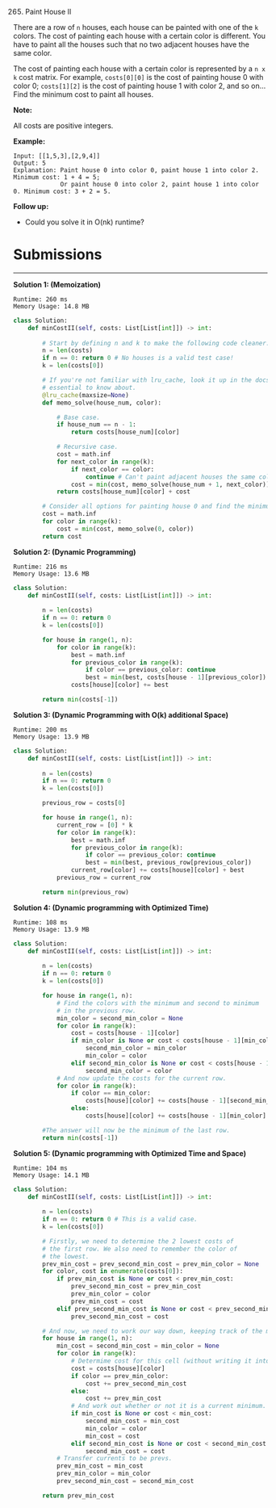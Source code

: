 265. Paint House II

There are a row of `n` houses, each house can be painted with one of the `k` colors. The cost of painting each house with a certain color is different. You have to paint all the houses such that no two adjacent houses have the same color.

The cost of painting each house with a certain color is represented by a `n x k` cost matrix. For example, `costs[0][0]` is the cost of painting house 0 with color 0; `costs[1][2]` is the cost of painting house 1 with color 2, and so on... Find the minimum cost to paint all houses.

**Note:**

All costs are positive integers.

**Example:**
```
Input: [[1,5,3],[2,9,4]]
Output: 5
Explanation: Paint house 0 into color 0, paint house 1 into color 2. Minimum cost: 1 + 4 = 5; 
             Or paint house 0 into color 2, paint house 1 into color 0. Minimum cost: 3 + 2 = 5. 
```

**Follow up:**

* Could you solve it in O(nk) runtime?

# Submissions
---
**Solution 1: (Memoization)**
```
Runtime: 260 ms
Memory Usage: 14.8 MB
```
```python
class Solution:
    def minCostII(self, costs: List[List[int]]) -> int:
        
        # Start by defining n and k to make the following code cleaner.
        n = len(costs)
        if n == 0: return 0 # No houses is a valid test case!
        k = len(costs[0])

        # If you're not familiar with lru_cache, look it up in the docs as it's
        # essential to know about.
        @lru_cache(maxsize=None)
        def memo_solve(house_num, color):

            # Base case.
            if house_num == n - 1:
                return costs[house_num][color]

            # Recursive case.
            cost = math.inf
            for next_color in range(k):
                if next_color == color:
                    continue # Can't paint adjacent houses the same color!
                cost = min(cost, memo_solve(house_num + 1, next_color))
            return costs[house_num][color] + cost

        # Consider all options for painting house 0 and find the minimum.
        cost = math.inf
        for color in range(k):
            cost = min(cost, memo_solve(0, color))
        return cost
```

**Solution 2: (Dynamic Programming)**
```
Runtime: 216 ms
Memory Usage: 13.6 MB
```
```python
class Solution:
    def minCostII(self, costs: List[List[int]]) -> int:
        
        n = len(costs)
        if n == 0: return 0
        k = len(costs[0])

        for house in range(1, n):
            for color in range(k):
                best = math.inf
                for previous_color in range(k):
                    if color == previous_color: continue
                    best = min(best, costs[house - 1][previous_color])
                costs[house][color] += best

        return min(costs[-1])
```

**Solution 3: (Dynamic Programming with O(k) additional Space)**
```
Runtime: 200 ms
Memory Usage: 13.9 MB
```
```python
class Solution:
    def minCostII(self, costs: List[List[int]]) -> int:
        
        n = len(costs)
        if n == 0: return 0
        k = len(costs[0])

        previous_row = costs[0]

        for house in range(1, n):
            current_row = [0] * k
            for color in range(k):
                best = math.inf
                for previous_color in range(k):
                    if color == previous_color: continue
                    best = min(best, previous_row[previous_color])
                current_row[color] += costs[house][color] + best
            previous_row = current_row

        return min(previous_row)
```

**Solution 4: (Dynamic programming with Optimized Time)**
```
Runtime: 108 ms
Memory Usage: 13.9 MB
```
```python
class Solution:
    def minCostII(self, costs: List[List[int]]) -> int:
        
        n = len(costs)
        if n == 0: return 0
        k = len(costs[0])

        for house in range(1, n):
            # Find the colors with the minimum and second to minimum
            # in the previous row.
            min_color = second_min_color = None
            for color in range(k):
                cost = costs[house - 1][color]
                if min_color is None or cost < costs[house - 1][min_color]:
                    second_min_color = min_color
                    min_color = color
                elif second_min_color is None or cost < costs[house - 1][second_min_color]:
                    second_min_color = color
            # And now update the costs for the current row.
            for color in range(k):
                if color == min_color:
                    costs[house][color] += costs[house - 1][second_min_color]
                else:
                    costs[house][color] += costs[house - 1][min_color]

        #The answer will now be the minimum of the last row.
        return min(costs[-1])
```

**Solution 5: (Dynamic programming with Optimized Time and Space)**
```
Runtime: 104 ms
Memory Usage: 14.1 MB
```
```python
class Solution:
    def minCostII(self, costs: List[List[int]]) -> int:
        
        n = len(costs)
        if n == 0: return 0 # This is a valid case.
        k = len(costs[0])

        # Firstly, we need to determine the 2 lowest costs of
        # the first row. We also need to remember the color of
        # the lowest.
        prev_min_cost = prev_second_min_cost = prev_min_color = None
        for color, cost in enumerate(costs[0]):
            if prev_min_cost is None or cost < prev_min_cost:
                prev_second_min_cost = prev_min_cost
                prev_min_color = color
                prev_min_cost = cost
            elif prev_second_min_cost is None or cost < prev_second_min_cost:
                prev_second_min_cost = cost

        # And now, we need to work our way down, keeping track of the minimums.
        for house in range(1, n):
            min_cost = second_min_cost = min_color = None
            for color in range(k):
                # Determime cost for this cell (without writing it into input array.)
                cost = costs[house][color]
                if color == prev_min_color:
                    cost += prev_second_min_cost
                else:
                    cost += prev_min_cost
                # And work out whether or not it is a current minimum.
                if min_cost is None or cost < min_cost:
                    second_min_cost = min_cost
                    min_color = color
                    min_cost = cost
                elif second_min_cost is None or cost < second_min_cost:
                    second_min_cost = cost
            # Transfer currents to be prevs.
            prev_min_cost = min_cost
            prev_min_color = min_color
            prev_second_min_cost = second_min_cost

        return prev_min_cost
```